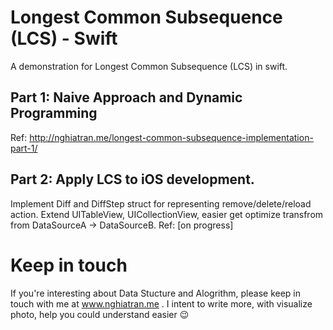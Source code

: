 # Longest Common Subsequence (LCS) - Swift
A demonstration for Longest Common Subsequence (LCS) in swift. 

## Part 1: Naive Approach and Dynamic Programming
Ref: http://nghiatran.me/longest-common-subsequence-implementation-part-1/

## Part 2: Apply LCS to iOS development.
Implement Diff and DiffStep struct for representing remove/delete/reload action.
Extend UITableView, UICollectionView, easier get optimize transfrom from DataSourceA -> DataSourceB.
Ref: [on progress]

# Keep in touch
If you're interesting about Data Stucture and Alogrithm, please keep in touch with me at www.nghiatran.me . I intent to write more, with visualize photo, help you could understand easier 😉

